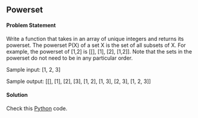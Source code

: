 ## Powerset

#### Problem Statement


Write a function that takes in an array of unique integers and returns its powerset. The powerset P(X) of a set X is the set of all subsets of X. For example, the
powerset of [1,2] is [[], [1], [2], [1,2]]. Note that the sets in the powerset do not need to be in any particular order.

Sample input: [1, 2, 3]

Sample output: [[], [1], [2], [3], [1, 2], [1, 3], [2, 3], [1, 2, 3]]


#### Solution

Check this [Python](../solution/Powerset.py) code.

